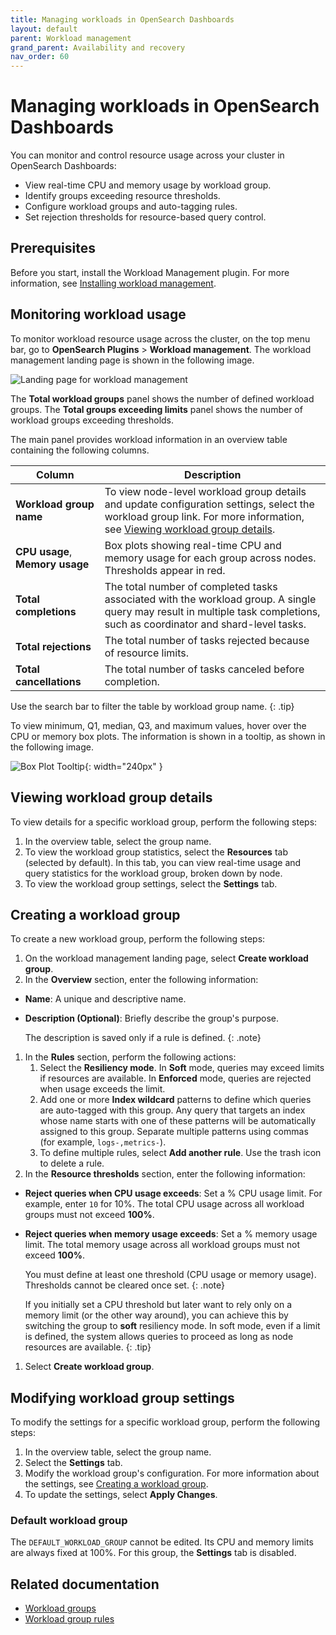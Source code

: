 ```yaml
---
title: Managing workloads in OpenSearch Dashboards
layout: default
parent: Workload management
grand_parent: Availability and recovery
nav_order: 60
---
```


# Managing workloads in OpenSearch Dashboards

You can monitor and control resource usage across your cluster in OpenSearch Dashboards:

- View real-time CPU and memory usage by workload group.
- Identify groups exceeding resource thresholds.
- Configure workload groups and auto-tagging rules.
- Set rejection thresholds for resource-based query control.

## Prerequisites

Before you start, install the Workload Management plugin. For more information, see [Installing workload management]({{site.url}}{{site.baseurl}}/tuning-your-cluster/availability-and-recovery/workload-management/wlm-feature-overview#installing-workload-management).

## Monitoring workload usage

To monitor workload resource usage across the cluster, on the top menu bar, go to **OpenSearch Plugins** > **Workload management**. The workload management landing page is shown in the following image.

![Landing page for workload management]({{site.url}}{{site.baseurl}}/images/Workload-Management/Overview.png)

The **Total workload groups** panel shows the number of defined workload groups. The **Total groups exceeding limits** panel shows the number of workload groups exceeding thresholds.


The main panel provides workload information in an overview table containing the following columns.

| Column                   | Description                                                                                                                                                            |
|--------------------------|------------------------------------------------------------------------------------------------------------------------------------------------------------------------|
| **Workload group name**  | To view node-level workload group details and update configuration settings, select the workload group link. For more information, see [Viewing workload group details](#viewing-workload-group-details).                                                                                                                                 |
| **CPU usage**, **Memory usage** | Box plots showing real-time CPU and memory usage for each group across nodes. Thresholds appear in red.                                                                                              |
| **Total completions**    | The total number of completed tasks associated with the workload group. A single query may result in multiple task completions, such as coordinator and shard-level tasks. |
| **Total rejections**     | The total number of tasks rejected because of resource limits.                                                                                                                                 |
| **Total cancellations**  | The total number of tasks canceled before completion.                                                                                                                                      |

Use the search bar to filter the table by workload group name.
{: .tip}

To view minimum, Q1, median, Q3, and maximum values, hover over the CPU or memory box plots. The information is shown in a tooltip, as shown in the following image.

![Box Plot Tooltip]({{site.url}}{{site.baseurl}}/images/Workload-Management/BoxplotTooltip.png){: width="240px" }

## Viewing workload group details

To view details for a specific workload group, perform the following steps:

1. In the overview table, select the group name.
1. To view the workload group statistics, select the **Resources** tab (selected by default). In this tab, you can view real-time usage and query statistics for the workload group, broken down by node. 
1. To view the workload group settings, select the **Settings** tab.

## Creating a workload group

To create a new workload group, perform the following steps:

1. On the workload management landing page, select **Create workload group**.
1. In the **Overview** section, enter the following information:
  - **Name**: A unique and descriptive name.
  - **Description (Optional)**: Briefly describe the group's purpose.
      
      The description is saved only if a rule is defined.
      {: .note}
1. In the **Rules** section, perform the following actions:
    1. Select the **Resiliency mode**. In **Soft** mode, queries may exceed limits if resources are available. In **Enforced** mode, queries are rejected when usage exceeds the limit.
    1. Add one or more **Index wildcard** patterns to define which queries are auto-tagged with this group. Any query that targets an index whose name starts with one of these patterns will be automatically assigned to this group. Separate multiple patterns using commas (for example, `logs-,metrics-`).
    1. To define multiple rules, select **Add another rule**. Use the trash icon to delete a rule.
1. In the **Resource thresholds** section, enter the following information:
  - **Reject queries when CPU usage exceeds**: Set a % CPU usage limit. For example, enter `10` for 10%. The total CPU usage across all workload groups must not exceed **100%**.
  - **Reject queries when memory usage exceeds**: Set a % memory usage limit. The total memory usage across all workload groups must not exceed **100%**. 
  
    You must define at least one threshold (CPU usage or memory usage). Thresholds cannot be cleared once set. 
    {: .note}

    If you initially set a CPU threshold but later want to rely only on a memory limit (or the other way around), you can achieve this by switching the group to **soft** resiliency mode. In soft mode, even if a limit is defined, the system allows queries to proceed as long as node resources are available.
    {: .tip}
1. Select **Create workload group**.

## Modifying workload group settings

To modify the settings for a specific workload group, perform the following steps:

1. In the overview table, select the group name.
1. Select the **Settings** tab. 
1. Modify the workload group's configuration. For more information about the settings, see [Creating a workload group](#creating-a-workload-group).  
1. To update the settings, select **Apply Changes**.

### Default workload group

The `DEFAULT_WORKLOAD_GROUP` cannot be edited. Its CPU and memory limits are always fixed at 100%. For this group, the **Settings** tab is disabled.

## Related documentation

- [Workload groups]({{site.url}}{{site.baseurl}}/tuning-your-cluster/availability-and-recovery/workload-management/workload-groups/)
- [Workload group rules]({{site.url}}{{site.baseurl}}/tuning-your-cluster/availability-and-recovery/workload-management/workload-group-rules/)